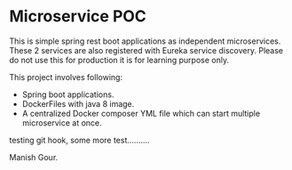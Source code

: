# Microservice POC

This is simple spring rest boot applications as independent microservices. These 2 services are also registered with Eureka service discovery.
Please do not use this for production it is for learning purpose only.

This project involves following:

  - Spring boot applications.
  - DockerFiles with java 8 image.
  - A centralized Docker composer YML file which can start multiple microservice at once. 

testing git hook, some more test..........

Manish Gour.
